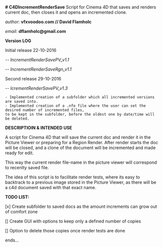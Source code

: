 **# C4DIncrementRenderSave**
Script for Cinema 4D that saves and renders current doc, then closes it and opens an incremented clone.

 
_author:_ __vfxvoodoo.com // David Flamholc__

_email:_ __dflamholc@gmail.com__

 
__Version LOG__

Initial release 22-10-2016

_-- IncrementRenderSavePV_v1.1_

_-- IncrementRenderSaveRgn_v1.1_

Second release 29-10-2016

_-- IcrementRenderSavePV_v1.3_

	- Implemented creation of a subfolder which all incremented versions are saved into.
	- Implemented creation of a .nfo file where the user can set the desired number of incremented files,
	to be kept in the subfolder, before the oldest one by date/time will be deleted.

 
__DESCRIPTIOIN & INTENDED USE__

A script for Cinema 4D that will save the current doc and render it in the Picture Viewer or preparing for a Region Render. After render starts the doc will be closed, and a clone of the document will be incremented and made ready for edit.

This way the current render file-name in the picture viewer will correspond to recenlty saved file.

The idea of this script is to facilitate render tests, where its easy to backtrack to a previous image stored in the Picture Viewer, as there will be a c4d document saved with that exact name.

__TODO LIST:__

[x] Create subfolder to saved docs as the amount increments can grow out of comfort zone

[] Create GUI with options to keep only a defined number of copies

[] Option to delete those copies once render tests are done


 

ends...
